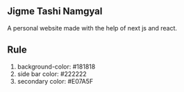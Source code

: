 ## Jigme Tashi Namgyal 
A personal website made with the help of next js and react.

## Rule
1. background-color: #181818
2. side bar color: #222222
3. secondary color: #E07A5F


